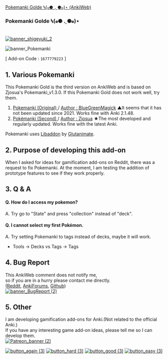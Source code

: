 [ Pokemanki Golde Ϟ(๑⚈ ․̫ ⚈๑)⋆ (AnkiWeb) ](https://ankiweb.net/shared/info/1677779223?cb=1703543833902) <br>

### Pokemanki Golde Ϟ(๑⚈ ․̫ ⚈๑)⋆  <br><br>

[![banner_shigeyuki_2](https://github.com/shigeyukey/Pokemanki-Gold/assets/124401518/8408c164-e95c-4e40-98c1-393b03e04bcb)](https://www.reddit.com/user/Shige-yuki)   <br>

![banner_Pokemanki](https://github.com/shigeyukey/Pokemanki-Gold/assets/124401518/a8a40754-a838-4020-ab3c-ac3fda932f8a)

[ Add-on Code : ```1677779223``` ]


## 1. Various Pokemanki

This Pokemanki Gold is the third version on AnkiWeb and is based on Zjosua's Pokemanki_v1.3.0. If this Pokemanki Gold does not work well, try them. <br>
1. [Pokemanki (Original) ](https://ankiweb.net/shared/info/633922407) / [Author : BlueGreenMagick](https://ko-fi.com/bluegreenmagick) ▲It seems that it has not been updated since 2021. Works fine with Anki 2.1.48.
1. [Pokémanki (Second) ](https://ankiweb.net/shared/info/1041307953) / [Author : Zjosua](https://github.com/zjosua) ★The most developed and regularly updated. Works fine with the latest Anki.

Pokemanki uses [Libaddon](https://github.com/glutanimate/anki-libaddon/) by [Glutanimate](https://glutanimate.com/tip-jar/). <br>

## 2. Purpose of developing this add-on <br>
When I asked for ideas for gamification add-ons on Reddit, there was a request to fix Pokemanki. At the moment, I am testing the addition of prototype features to see if they work properly.

## 3. Q & A

#### Q. How do I access my pokemon?<br>
A. Try go to "State" and press "collection" instead of "deck".<br>

#### Q. I cannot select my first Pokémon.<br>
A. Try setting Pokemanki to tags instead of decks, maybe it will work.<br>
* Tools -> Decks vs Tags -> Tags<br>

## 4. Bug Report

This AnkiWeb comment does not notify me,<br>
so if you are in a hurry please contact me directly.<br>
([Reddit](https://www.reddit.com/user/Shige-yuki), [AnkiForums](https://forums.ankiweb.net/u/shigeyuki/summary), [Github](https://github.com/shigeyukey/Pokemanki-Gold/issues)) <br> 
[![banner_BugReport (2)](https://github.com/shigeyukey/TodayAgainCount/assets/124401518/dd5219e6-4561-4b53-90ae-e5441e95edfb)](https://github.com/shigeyukey/Pokemanki-Gold/issues)   <br>

## 5. Other
I am developing gamification add-ons for Anki.(Not related to the official Anki.)<br>
If you have any interesting game add-on ideas, please tell me so I can develop them.<br>
[![Patreon_banner (2)](https://github.com/shigeyukey/AnkiRestart/assets/124401518/59809ec6-dd1a-4cb6-a64d-0990b75b4151)](http://patreon.com/Shigeyuki)  

[![button_again (3)](https://github.com/shigeyukey/AnkiRestart/assets/124401518/7c1a661a-7932-4a19-a4bc-4000f9fd738a)](https://github.com/shigeyukey/Pokemanki-Gold/issues)
[![button_hard (3)](https://github.com/shigeyukey/AnkiRestart/assets/124401518/0d61d5c5-1824-4b69-9602-53f2ddd8672f)](https://www.reddit.com/user/Shige-yuki)
[![button_good (3)](https://github.com/shigeyukey/AnkiRestart/assets/124401518/ef42457f-10d2-4235-aa05-2691f3e7731d)](https://ankiweb.net/shared/review/1677779223)
[![button_easy (3)](https://github.com/shigeyukey/AnkiRestart/assets/124401518/8943bf9c-1aa6-490c-bf86-0ec29d5f4221)](http://patreon.com/Shigeyuki)



